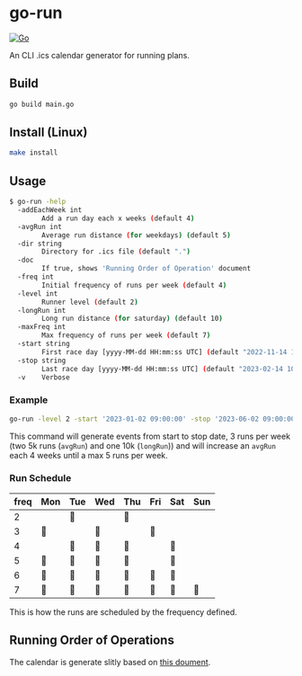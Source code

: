 # go-run

[![Go](https://github.com/mauriciocordeiro/go-run/actions/workflows/go.yml/badge.svg)](https://github.com/mauriciocordeiro/go-run/actions/workflows/go.yml)

An CLI .ics calendar generator for running plans.

## Build

```sh
go build main.go
```

## Install (Linux)

```sh
make install
```

## Usage

```sh
$ go-run -help
  -addEachWeek int
        Add a run day each x weeks (default 4)
  -avgRun int
        Average run distance (for weekdays) (default 5)
  -dir string
        Directory for .ics file (default ".")
  -doc
        If true, shows 'Running Order of Operation' document
  -freq int
        Initial frequency of runs per week (default 4)
  -level int
        Runner level (default 2)
  -longRun int
        Long run distance (for saturday) (default 10)
  -maxFreq int
        Max frequency of runs per week (default 7)
  -start string
        First race day [yyyy-MM-dd HH:mm:ss UTC] (default "2022-11-14 10:46:16")
  -stop string
        Last race day [yyyy-MM-dd HH:mm:ss UTC] (default "2023-02-14 10:46:16")
  -v    Verbose
```

### Example

```sh
go-run -level 2 -start '2023-01-02 09:00:00' -stop '2023-06-02 09:00:00' -maxFreq 5 -avgRun 5 -longRun 10 -addEachWeek 4 -freq 3
```

This command will generate events from start to stop date, 3 runs per week (two 5k runs (`avgRun`) and one 10k (`longRun`)) and will increase an `avgRun` each 4 weeks until a max 5 runs per week.


### Run Schedule

| freq | Mon      | Tue      | Wed      | Thu      | Fri      | Sat      | Sun      |
|------|----------|----------|----------|----------|----------|----------|----------|
| 2    |          | :runner: |          | :runner: |          |          |          |
| 3    | :runner: |          | :runner: |          | :runner: |          |          |
| 4    |          | :runner: | :runner: | :runner: |          | :runner: |          |
| 5    | :runner: | :runner: | :runner: | :runner: |          | :runner: |          |
| 6    | :runner: | :runner: | :runner: | :runner: | :runner: | :runner: |          |
| 7    | :runner: | :runner: | :runner: | :runner: | :runner: | :runner: | :runner: |

This is how the runs are scheduled by the frequency defined. 

## Running Order of Operations

The calendar is generate slitly based on [this doument](https://drive.google.com/file/d/1wzPab2BlX4N_2vEJMdVu_alagE6pIlAt/view).
